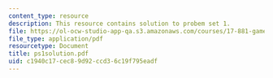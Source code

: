 ```yaml
---
content_type: resource
description: This resource contains solution to probem set 1.
file: https://ol-ocw-studio-app-qa.s3.amazonaws.com/courses/17-881-game-theory-and-political-theory-fall-2004/c1940c17cec89d92ccd36c19f795eadf_ps1solution.pdf
file_type: application/pdf
resourcetype: Document
title: ps1solution.pdf
uid: c1940c17-cec8-9d92-ccd3-6c19f795eadf
---
```

